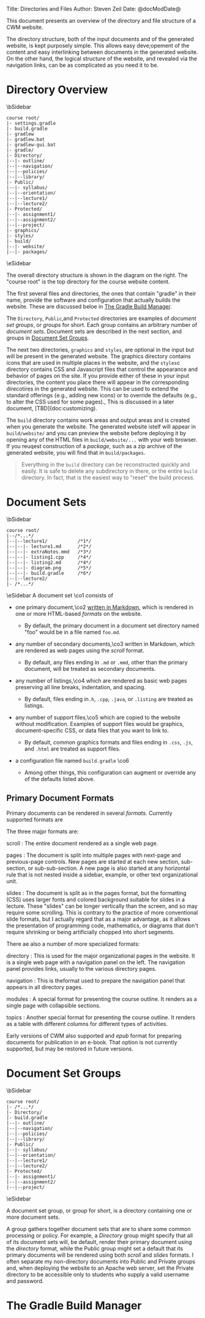 Title: Directories and Files
Author: Steven Zeil
Date: @docModDate@

This document presents an overview of the directory and file structure of a CWM website.

The directory structure, both of the input documents and of the generated website, is kept purposely simple. This allows easy deve;opement of the content and easy interlinking between documents in the generated website.  On the other hand, the logical structure of the website, and revealed via the navigation links, can be as complicated as you need it to be.

# Directory Overview

\bSidebar

    course root/
    |- settings.gradle
    |- build.gradle
    |- gradlew
    |- gradlew.bat
    |- gradlew-gui.bat
    |- gradle/
    |- Directory/
    |--|- outline/
    |--|--navigation/
    |--|--policies/
    |--|--library/
    |- Public/
    |--|- syllabus/
    |--|--orientation/
    |--|--lecture1/
    |--|--lecture2/
    |- Protected/
    |--|- assignment1/
    |--|--assignment2/
    |--|--project/
    |- graphics/
    |- styles/
    |- build/
    |--|- website/
    |--|- packages/

\eSidebar


The overall directory structure is shown in the diagram on the right.  The "course root" is the top directory for the course website content.

The first several files and directories, the ones that contain "gradle" in their name, provide the software and configuration that actually builds the website. These are discussed beloe in [The Gradle Build Manager](#the-gradle-build-manager).

The `Directory`, `Public`,and `Protected` directories are examples of _document set groups_, or _groups_ for short. Each group contains an arbitrary number of _document sets_. Document sets are described in the next section, and groups in [Document Set Groups](#document-set-groups).

The next two directories, `graphics` and `styles`, are optional in the input but will be present in the generated website. The graphics directory contains icons that are used in multiple places in the website, and the `styles`c directory contains CSS and Javascript files that control the appearance and behavior of pages on the site. If you provide either of these in your input directories, the content you place there will appear in the corresponding direcotires in the generated website. This can be used to extend the standard offerings {e.g., adding new icons) or to override the defaults (e.g., to alter the CSS used for some pages).,  This is discussed in a later document, [TBD]{doc:customizing). 

The `build` directory contains work areas and output areas and is created when you generate the website.
The generated website istelf will appear in `build/website/` and you can preview the website before
deploying it by opening any of the HTML files in `build/website/...` with your web browser. If you reuqest construction of a _package_, such as a zip archive of the generated website, you will find that in `build/packages`.

> Everything in the `build` directory can be reconstructed quickly and easily. It is safe to delete
> any subdirectory in there, or the entire `build` directory. In fact, that is the easiest way to "reset"
> the build process.

# Document Sets

\bSidebar

    course root/
    |--/*...*/
    |--|--lecture1/           /*1*/
    |--|--|- lecture1.md      /*2*/
    |--|--|- extraNotes.mmd   /*3*/
    |--|--|- listing1.cpp     /*4*/
    |--|--|- listing2.md      /*4*/
    |--|--|- diagram.png      /*5*/
    |--|--|- build.gradle     /*6*/
    |--|--lecture2/
    |- /*...*/

\eSidebar
A document set \co1  consists of

* one primary document,\co2  [written in Markdown](doc:markdown), which is rendered in one or more
  HTML-based _formats_ on the website.
    * By default, the primary document in a document set directory named "foo" would
      be in a file named `foo.md`.
* any number of secondary documents,\co3   written in Markdown, which are rendered as web pages using the _scroll_ format.
    * By default, any files ending in `.md` or `.mmd`, other than the  primary document,
      will be treated as secondary documents.
    
* any number of listings,\co4   which are rendered as basic web pages preserving all line breaks, indentation, and spacing.
    * By default, files ending in`.h`, `.cpp`, `.java`, or `.listing` are treated
      as listings.
* any number of support files,\co5   which are copied to the website without modification. Examples of support files would be graphics, document-specific CSS, or data files that you want to link to.
    * By default, common graphics formats and files ending in `.css`, `.js`, 
      and `.html` are treated as support files.
* a configuration file named `build.gradle` \co6  
    * Among  other  things, this configuration can augment or override any of the defaults listed above.
    
## Primary Document Formats

Primary documents can be rendered in several _formats_. Currently supported formats are

The three majpr formats are:

scroll
: The entire document rendered as a single web page.

pages
: The document is split into multiple pages with next-page and previous-page controls. New pages are started at each new section, sub-section, or sub-sub-section.  A new page is also started at any horizontal rule that is not nested inside a sidebar, example, or other text organizational unit.

slides
: The document is split as in the pages format, but the formatting (CSS) uses larger fonts and colored background suitable for slides in a lecture.  These "slides" can be longer vertically than the screen, and so may require some scrolling. This is contrary to the practice of more conventional slide formats, but I actually regard that as a major advantage, as it allows the presentation of programming code, mathematics, or diagrams that don't require shrinking or being artificially chopped into short segments.

There ae also a number of more specialized formats:

directory
: This is used for the major organizational pages in the website. It is a single web page with a navigation panel on the left. The navigation panel provides links, usually to the various directory pages.

navigation
: This is theformat used to prepare the navigation panel that appears in all directory pages. 

modules
: A special format for presenting the course outline. It renders as a single page with collapsible sections.

topics
: Another special format for presenting the course outline. It renders as a table with different columns for different types of activities.


Early versions of CWM also supported and _epub_ format for preparing documents for publication in an e-book. That option is not currently supported, but may be restored in future versions.



# Document Set Groups

\bSidebar

    course root/
    |- /*...*/
    |- Directory/
    |- build.gradle
    |--|- outline/
    |--|--navigation/
    |--|--policies/
    |--|--library/
    |- Public/
    |--|- syllabus/
    |--|--orientation/
    |--|--lecture1/
    |--|--lecture2/
    |- Protected/
    |--|- assignment1/
    |--|--assignment2/
    |--|--project/

\eSidebar

A document set group, or group for short, is a directory containing one or more document sets.

A group gathers together document sets that are to share some common processing or policy. For example,
a _Directory_ group might specify that all of its document sets will, be default, render their primary document using the _directory_ format, while the Public group might set a default that its primary documents will be rendered using both _scroll_ and _slides_ formats. I often separate my non-directory documents into Public and Private groups and, when deploying the website to an Apache web server, set the Private directory to be accessible only to students who supply a valid username and password.



# The Gradle Build Manager

